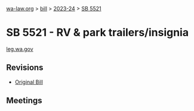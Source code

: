 [wa-law.org](/) > [bill](/bill/) > [2023-24](/bill/2023-24/) > [SB 5521](/bill/2023-24/sb/5521/)

# SB 5521 - RV & park trailers/insignia
[leg.wa.gov](https://app.leg.wa.gov/billsummary?BillNumber=5521&Year=2023&Initiative=false)

## Revisions
* [Original Bill](1/)

## Meetings